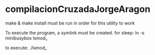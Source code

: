 # compilacionCruzadaJorgeAragon

make & make install must be run in order for this utility to work

To execute the program, a symlink must be created. for sleep: ln -s minibusybox lsmod_

to execute: ./lsmod_
